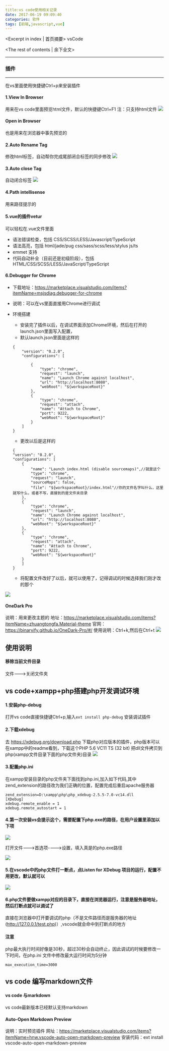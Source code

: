```yaml
---
title:vs code使用相关记录
date: 2017-06-19 09:09:40
categories: 软件
tags: [前端,javascript,vue]
---
```

<Excerpt in index | 首页摘要> 
vsCode
<!-- more -->
<The rest of contents | 余下全文>

-----

### 插件
---
在vs里面使用快捷键Ctrl+p来安装插件

#### 1.View In Browser
用来在vs code里面预览html文件，默认的快捷键Ctrl+F1
注：只支持html文件
![](vsCode/1.gif)

#### Open in Browser
也是用来在浏览器中事先预览的

#### 2.Auto Rename Tag
修改html标签，自动帮你完成尾部闭合标签的同步修改
![](vsCode/2.gif)


#### 3.Auto close Tag
自动闭合标签
![](vsCode/3.gif)

#### 4.Path intellisense
用来路径提示的

####  5.vue的插件vetur
可以轻松在.vue文件里面
- 语法错误检查，包括 CSS/SCSS/LESS/Javascript/TypeScript
- 语法高亮，包括 html/jade/pug css/sass/scss/less/stylus js/ts
- emmet 支持
- 代码自动补全（目前还是初级阶段），包括 HTML/CSS/SCSS/LESS/JavaScript/TypeScript


#### 6.Debugger for Chrome
- 下载地址：https://marketplace.visualstudio.com/items?itemName=msjsdiag.debugger-for-chrome
- 说明：可以在vs里面直接用Chrome进行调试
- 环境搭建
	- 安装完了插件以后，在调试界面添加Chrome环境，然后在打开的launch.json里面写入配置，
	- 默认launch.json里面是这样的
	```
	{
	    "version": "0.2.0",
	    "configurations": [
	        
	        {
	            "type": "chrome",
	            "request": "launch",
	            "name": "Launch Chrome against localhost",
	            "url": "http://localhost:8080",
	            "webRoot": "${workspaceRoot}"
	        },
	        {
	            "type": "chrome",
	            "request": "attach",
	            "name": "Attach to Chrome",
	            "port": 9222,
	            "webRoot": "${workspaceRoot}"
	        }
	    ]
	}
	```
	- 更改以后是这样的

	```
	{
    "version": "0.2.0",
    "configurations": [
        {
            "name": "Launch index.html (disable sourcemaps)",//就是这个
            "type": "chrome",
            "request": "launch",
            "sourceMaps": false,
            "file": "${workspaceRoot}/index.html"//你的文件名字叫什么，这里就写什么，或者不写，直接到的是文件夹目录
        },       
        {
            "type": "chrome",
            "request": "launch",
            "name": "Launch Chrome against localhost",
            "url": "http://localhost:8080",
            "webRoot": "${workspaceRoot}"
        },
        {
            "type": "chrome",
            "request": "attach",
            "name": "Attach to Chrome",
            "port": 9222,
            "webRoot": "${workspaceRoot}"
        }
	    ]
	}
	```
	- 将配置文件改好了以后，就可以使用了，记得调试的时候选择我们刚才改的那个

![](vsCode/4.gif)

#### OneDark Pro
说明：用来更改主题的
地址：https://marketplace.visualstudio.com/items?itemName=zhuangtongfa.Material-theme
官网：https://binaryify.github.io/OneDark-Pro/#/
使用说明：Ctrl+k,然后在Ctrl+t
![](vsCode/5.gif)




使用说明
---
#### 移除当前文件目录
文件--->关闭文件夹


vs code+xampp+php搭建php开发调试环境
---
#### 1.安装php-debug
打开vs code直接快捷键Ctrl+p,输入`ext install php-debug` 安装调试插件 

#### 2.下载xdebug
去 https://xdebug.org/download.php 下载php对应版本的插件，php版本可以在xampp中的readme看到，下载这个PHP 5.6 VC11 TS (32 bit) 把dll文件拷贝到php(xampp文件目录下面的php文件夹)目录
![](vsCode/1.png)

#### 3.配置php.ini
在xampp安装目录的php文件夹下面找到php.ini,加入如下代码,其中zend_extension的路径改为我们正确的位置，配置完成后重启apache服务器
```
zend_extension=D:\xampp\php\php_xdebug-2.5.5-7.0-vc14.dll
[XDebug]
xdebug.remote_enable = 1
xdebug.remote_autostart = 1
``` 
#### 4.第一次安装vs会提示这个，需要配置下php.exe的路径，在用户设置里添加以下项
![](vsCode/2.png)

打开文件--->首选项---->设置，填入真是的php.exe路径

![](vsCode/3.png)

#### 5.在vscode中的php文件打一断点，点Listen for XDebug 项目的运行，配置不用更改，默认就可以
![](vsCode/4.png) 

#### 6.php文件要做xampp对应的目录下，直接在浏览器运行，注意是服务器地址，然后打断点就可以调试了
直接在浏览器中打开要调试的php（不是文件路径而是服务器的地址(http://127.0.0.1/test.php)）,vscode就会命中到打断点的地方


#### 注意
php最大执行时间好像是30秒，超过30秒会自动终止，因此调试的时候要修改一下时间，在php.ini 文件中修改最大运行时间为5分钟
```
max_execution_time=3000
```

vs code 编写markdown文件
---
#### vs code 与markdown
vs code最新版本已经默认支持markdown

#### Auto-Open Markdown Preview
说明：实时预览插件
网址：https://marketplace.visualstudio.com/items?itemName=hnw.vscode-auto-open-markdown-preview
安装代码：ext install vscode-auto-open-markdown-preview